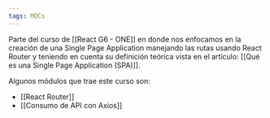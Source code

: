 ```yaml
---
tags: MOCs
---
```

Parte del curso de [[React G6 - ONE]] en donde nos enfocamos en la creación de una Single Page Application manejando las rutas usando React Router y teniendo en cuenta su definición teórica vista en el artículo: [[Qué es una Single Page Application (SPA)]].

Algunos módulos que trae este curso son:
- [[React Router]]
- [[Consumo de API con Axios]]